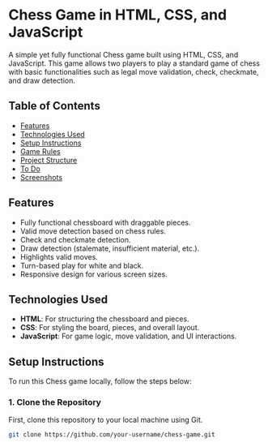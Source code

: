# Chess Game in HTML, CSS, and JavaScript

A simple yet fully functional Chess game built using HTML, CSS, and JavaScript. This game allows two players to play a standard game of chess with basic functionalities such as legal move validation, check, checkmate, and draw detection.

## Table of Contents

- [Features](#features)
- [Technologies Used](#technologies-used)
- [Setup Instructions](#setup-instructions)
- [Game Rules](#game-rules)
- [Project Structure](#project-structure)
- [To Do](#to-do)
- [Screenshots](#screenshots)

## Features

- Fully functional chessboard with draggable pieces.
- Valid move detection based on chess rules.
- Check and checkmate detection.
- Draw detection (stalemate, insufficient material, etc.).
- Highlights valid moves.
- Turn-based play for white and black.
- Responsive design for various screen sizes.

## Technologies Used

- **HTML**: For structuring the chessboard and pieces.
- **CSS**: For styling the board, pieces, and overall layout.
- **JavaScript**: For game logic, move validation, and UI interactions.

## Setup Instructions

To run this Chess game locally, follow the steps below:

### 1. Clone the Repository
First, clone this repository to your local machine using Git.

```bash
git clone https://github.com/your-username/chess-game.git
